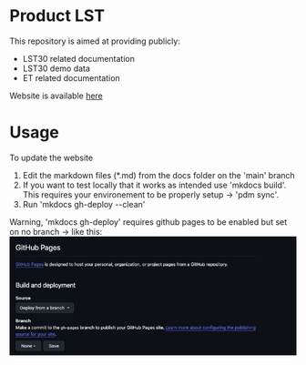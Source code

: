 # Product LST

This repository is aimed at providing publicly:
- LST30 related documentation
- LST30 demo data
- ET related documentation

Website is available [here](https://constellr.github.io/product-lst/)

# Usage

To update the website

1. Edit the markdown files (*.md) from the docs folder on the 'main' branch
2. If you want to test locally that it works as intended use 'mkdocs build'. This requires your environement to be properly setup -> 'pdm sync'.
3. Run 'mkdocs gh-deploy --clean'

Warning, 'mkdocs gh-deploy' requires github pages to be enabled but set on no branch -> like this:
![github-pages-setup](docs/images/github-pages-setup.png)
